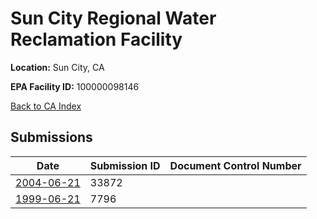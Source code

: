 # Sun City Regional Water Reclamation Facility

**Location:** Sun City, CA

**EPA Facility ID:** 100000098146

[Back to CA Index](../../index.md)

## Submissions

| Date | Submission ID | Document Control Number |
|------|--------------|-------------------------|
| [2004-06-21](submissions/33872.md) | 33872 |  |
| [1999-06-21](submissions/7796.md) | 7796 |  |
